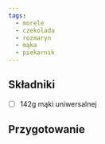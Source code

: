 ```yaml
---
tags:
  - morele
  - czekolada
  - rozmaryn
  - mąka
  - piekarnik
---
```


## Składniki

- [ ] 142g mąki uniwersalnej

## Przygotowanie

